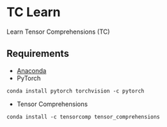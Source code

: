 # TC Learn
Learn Tensor Comprehensions (TC)

## Requirements
* [Anaconda](https://www.anaconda.com/download/)
* PyTorch
```
conda install pytorch torchvision -c pytorch
```
* Tensor Comprehensions
```
conda install -c tensorcomp tensor_comprehensions
```